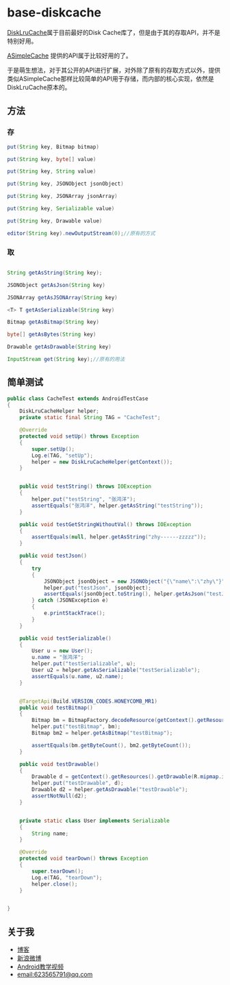 # base-diskcache


[DiskLruCache](https://github.com/JakeWharton/DiskLruCache)属于目前最好的Disk Cache库了，但是由于其的存取API，并不是特别好用。

[ASimpleCache](https://github.com/yangfuhai/ASimpleCache) 提供的API属于比较好用的了。

于是萌生想法，对于其公开的API进行扩展，对外除了原有的存取方式以外，提供类似ASimpleCache那样比较简单的API用于存储，而内部的核心实现，依然是DiskLruCache原本的。

## 方法


### 存

```java
put(String key, Bitmap bitmap)

put(String key, byte[] value)

put(String key, String value)

put(String key, JSONObject jsonObject)

put(String key, JSONArray jsonArray)

put(String key, Serializable value)

put(String key, Drawable value)

editor(String key).newOutputStream(0);//原有的方式
```

### 取

```java

String getAsString(String key);

JSONObject getAsJson(String key)

JSONArray getAsJSONArray(String key)

<T> T getAsSerializable(String key)

Bitmap getAsBitmap(String key)

byte[] getAsBytes(String key)

Drawable getAsDrawable(String key)

InputStream get(String key);//原有的用法

```

## 简单测试
```java
public class CacheTest extends AndroidTestCase
{
    DiskLruCacheHelper helper;
    private static final String TAG = "CacheTest";

    @Override
    protected void setUp() throws Exception
    {
        super.setUp();
        Log.e(TAG, "setUp");
        helper = new DiskLruCacheHelper(getContext());
    }


    public void testString() throws IOException
    {
        helper.put("testString", "张鸿洋");
        assertEquals("张鸿洋", helper.getAsString("testString"));
    }

    public void testGetStringWithoutVal() throws IOException
    {
        assertEquals(null, helper.getAsString("zhy------zzzzz"));
    }

    public void testJson()
    {
        try
        {
            JSONObject jsonObject = new JSONObject("{\"name\":\"zhy\"}");
            helper.put("testJson", jsonObject);
            assertEquals(jsonObject.toString(), helper.getAsJson("testJson").toString());
        } catch (JSONException e)
        {
            e.printStackTrace();
        }
    }

    public void testSerializable()
    {
        User u = new User();
        u.name = "张鸿洋";
        helper.put("testSerializable", u);
        User u2 = helper.getAsSerializable("testSerializable");
        assertEquals(u.name, u2.name);
    }


    @TargetApi(Build.VERSION_CODES.HONEYCOMB_MR1)
    public void testBitmap()
    {
        Bitmap bm = BitmapFactory.decodeResource(getContext().getResources(), R.mipmap.ic_launcher);
        helper.put("testBitmap", bm);
        Bitmap bm2 = helper.getAsBitmap("testBitmap");

        assertEquals(bm.getByteCount(), bm2.getByteCount());
    }

    public void testDrawable()
    {
        Drawable d = getContext().getResources().getDrawable(R.mipmap.ic_launcher);
        helper.put("testDrawable", d);
        Drawable d2 = helper.getAsDrawable("testDrawable");
        assertNotNull(d2);
    }


    private static class User implements Serializable
    {
        String name;
    }

    @Override
    protected void tearDown() throws Exception
    {
        super.tearDown();
        Log.e(TAG, "tearDown");
        helper.close();
    }


}
```

## 关于我



* [博客](http://blog.csdn.net/lmj623565791)
* [新浪微博](http://weibo.com/u/3165018720)
* [Android教学视频](http://www.imooc.com/space/teacher/id/320852)
* [email:623565791@qq.com](mailto:623565791@qq.com)
